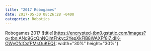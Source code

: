 ```yaml
---
title: "2017 Robogames"
date: 2017-05-30 08:26:28 -0400
categories: Robotics
---
```

Robogames 2017
![title](https://encrypted-tbn0.gstatic.com/images?q=tbn:ANd9GcQnNOihtFhkyc2YepXkFlB8WAXFf8i7_dIK-OWyOfdCsfPMsOuKEQ{: width="30%" height="30%"}
